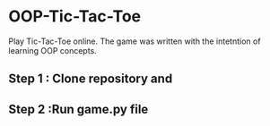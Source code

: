 # OOP-Tic-Tac-Toe
Play Tic-Tac-Toe online. The game was written with the intetntion of learning OOP concepts.

## Step 1 : Clone repository and 
## Step 2 :Run game.py file
